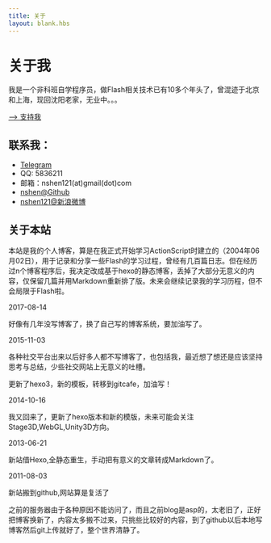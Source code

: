 ```yaml
---
title: 关于
layout: blank.hbs
---
```

# 关于我

我是一个非科班自学程序员，做Flash相关技术已有10多个年头了，曾混迹于北京和上海，现回沈阳老家，无业中。。。

[--> 支持我](/support/)

## 联系我：

* [Telegram](https://t.me/nshen121)
* QQ: 5836211
* 邮箱：nshen121(at)gmail(dot)com
* [nshen@Github](http://github.com/nshen)
* [nshen121@新浪微博](http://www.weibo.com/nshen121)

## 关于本站

本站是我的个人博客，算是在我正式开始学习ActionScript时建立的（2004年06月02日），用于记录和分享一些Flash的学习过程，曾经有几百篇日志。但在经历过n个博客程序后，我决定改成基于hexo的静态博客，丢掉了大部分无意义的内容，仅保留几篇并用Markdown重新排了版。未来会继续记录我的学习历程，但不会局限于Flash啦。

2017-08-14

好像有几年没写博客了，换了自己写的博客系统，要加油写了。

2015-11-03

各种社交平台出来以后好多人都不写博客了，也包括我，最近想了想还是应该坚持思考与总结，少些社交网站上无意义的吐槽。

更新了hexo3，新的模板，转移到gitcafe，加油写！

2014-10-16

我又回来了，更新了hexo版本和新的模版，未来可能会关注Stage3D,WebGL,Unity3D方向。

2013-06-21

新站借Hexo,全静态重生，手动把有意义的文章转成Markdown了。

2011-08-03

新站搬到github,网站算是复活了

之前的服务器由于各种原因不能访问了，而且之前blog是asp的，太老旧了，正好把博客换新了，内容太多搬不过来，只挑些比较好的内容，到了github以后本地写博客然后git上传就好了，整个世界清静了。
